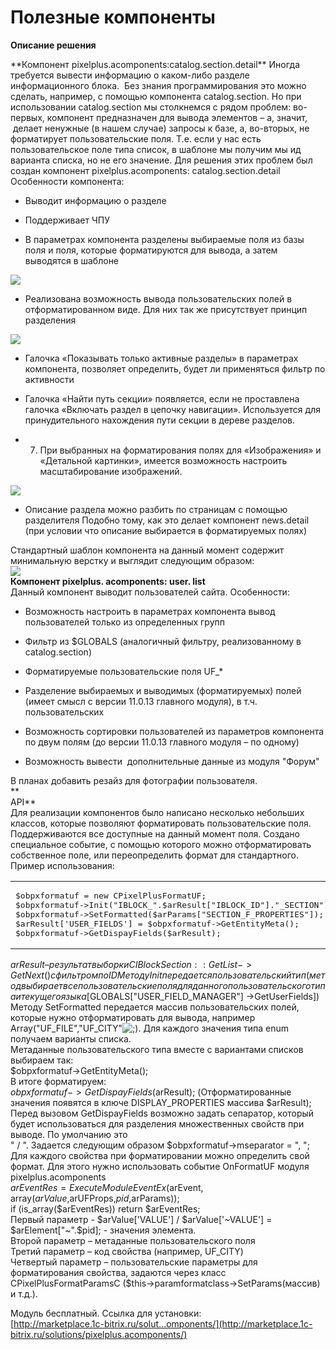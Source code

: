 # Полезные компоненты

**Описание решения**  
<div class="feed-post-text-block-inner-inner" id="blog_post_body_4890">**Компонент pixelplus.acomponents:catalog.section.detail**  
Иногда требуется вывести информацию о каком-либо разделе информационного блока.  Без знания программирования это можно сделать, например, с помощью компонента catalog.section. Но при использовании catalog.section мы столкнемся с рядом проблем: во-первых, компонент предназначен для вывода элементов – а, значит,  делает ненужные (в нашем случае) запросы к базе, а, во-вторых, не форматирует пользовательские поля. Т.е. если у нас есть пользовательское поле типа список, в шаблоне мы получим мы ид варианта списка, но не его значение.  
Для решения этих проблем был создан компонент pixelplus.acomponents: catalog.section.detail  
Особенности компонента:  

*   Выводит информацию о разделе  

*   Поддерживает ЧПУ  

*   В параметрах компонента разделены выбираемые поля из базы поля и поля, которые форматируются для вывода, а затем выводятся в шаблоне  

![](https://opt-99999999.ssl.1c-bitrix-cdn.ru/blog/6be/image001.png)  

*   Реализована возможность вывода пользовательских полей в отформатированном виде. Для них так же присутствует принцип разделения  

![](https://opt-99999999.ssl.1c-bitrix-cdn.ru/blog/050/image003.png)  

*   Галочка «Показывать только активные разделы» в параметрах компонента, позволяет определить, будет ли применяться фильтр по активности  

*   Галочка «Найти путь секции» появляется, если не проставлена галочка «Включать раздел в цепочку навигации». Используется для принудительного нахождения пути секции в дереве разделов.  

*   7. При выбранных на форматирования полях для «Изображения» и «Детальной картинки», имеется возможность настроить масштабирование изображений.  

![](https://opt-99999999.ssl.1c-bitrix-cdn.ru/blog/218/image005.png)  

*   Описание раздела можно разбить по страницам с помощью разделителя <BREAK /> Подобно тому, как это делает компонент news.detail (при условии что описание выбирается в форматируемых полях)  

Стандартный шаблон компонента на данный момент содержит минимальную верстку и выглядит следующим образом:  
![](https://opt-99999999.ssl.1c-bitrix-cdn.ru/blog/f30/image007.png)  
**Компонент pixelplus. acomponents: user. list**  
Данный компонент выводит пользователей сайта. Особенности:  

*   Возможность настроить в параметрах компонента вывод пользователей только из определенных групп  

*   Фильтр из $GLOBALS (аналогичный фильтру, реализованному в catalog.section)  

*   Форматируемые пользовательские поля UF_*  

*   Разделение выбираемых и выводимых (форматируемых) полей (имеет смысл с версии 11.0.13 главного модуля), в т.ч. пользовательских  

*   Возможность сортировки пользователей из параметров компонента по двум полям (до версии 11.0.13 главного модуля – по одному)  

*   Возможность вывести  дополнительные данные из модуля "Форум"  

В планах добавить резайз для фотографии пользователя.  
**  
API**  
Для реализации компонентов было написано несколько небольших классов, которые позволяют форматировать пользовательские поля. Поддерживаются все доступные на данный момент поля. Создано специальное событие, с помощью которого можно отформатировать собственное поле, или переопределить формат для стандартного.  
Пример использования:  

<div class="blog-post-code" title="Код">

<table class="blogcode">

<tbody>

<tr>

<td>

<pre class=" hljs php"><span class="hljs-variable">$obpxformatuf</span> = <span class="hljs-keyword">new</span> CPixelPlusFormatUF;
<span class="hljs-variable">$obpxformatuf</span>->Init(<span class="hljs-string">"IBLOCK_"</span>.<span class="hljs-variable">$arResult</span>[<span class="hljs-string">"IBLOCK_ID"</span>].<span class="hljs-string">"_SECTION"</span>);    
<span class="hljs-variable">$obpxformatuf</span>->SetFormatted(<span class="hljs-variable">$arParams</span>[<span class="hljs-string">"SECTION_F_PROPERTIES"</span>]); 
<span class="hljs-variable">$arResult</span>[<span class="hljs-string">'USER_FIELDS'</span>] = <span class="hljs-variable">$obpxformatuf</span>->GetEntityMeta(); 
<span class="hljs-variable">$obpxformatuf</span>->GetDispayFields(<span class="hljs-variable">$arResult</span>); </pre>

</td>

</tr>

</tbody>

</table>

</div>

$arResult – результат выборки CIBlockSection::GetList->GetNext() с фильтром по ID  
Методу Init передается пользовательский тип (метод выбирает все пользовательские поля для данного пользовательского типа и текущего языка [$GLOBALS["USER_FIELD_MANAGER"] ->GetUserFields])  
Методу SetFormatted передается массив пользовательских полей, которые нужно отформатировать для вывода, например Array("UF_FILE","UF_CITY"![;)](//opt-560835.ssl.1c-bitrix-cdn.ru/bitrix/images/main/smiles/3/bx_smile_wink.png?14416995737007 "Шутливо"). Для каждого значения типа enum получаем варианты списка.  
Метаданные пользовательского типа вместе с вариантами списков выбираем так:  
$obpxformatuf->GetEntityMeta();  
В итоге форматируем:  
$obpxformatuf->GetDispayFields($arResult); (Отформатированные значения появятся в ключе DISPLAY_PROPERTIES массива $arResult);  
Перед вызовом GetDispayFields возможно задать сепаратор, который будет использоваться для разделения множественных свойств при выводе. По умолчанию это  
" / ". Задается следующим образом $obpxformatuf->mseparator = ", ";  
Для каждого свойства при форматировании можно определить свой формат. Для этого нужно использовать событие OnFormatUF модуля pixelplus.acomponents  
$arEventRes = ExecuteModuleEventEx($arEvent, array($arValue,$arUFProps,$pid,$arParams));  
if (is_array($arEventRes)) return $arEventRes;  
Первый параметр - $arValue['VALUE'] / $arValue['~VALUE'] = $arElement["~".$pid]; - значения элемента.  
Второй параметр – метаданные пользовательского поля  
Третий параметр – код свойства (например, UF_CITY)  
Четвертый параметр – пользовательские параметры для форматирования свойства, задаются через класс CPixelPlusFormatParamsC ($this->paramformatclass->SetParams(массив) и т.д.).  

Модуль бесплатный. Ссылка для установки:  
<noindex>[http://marketplace.1c-bitrix.ru/solut...omponents/](http://marketplace.1c-bitrix.ru/solutions/pixelplus.acomponents/)</noindex></div>